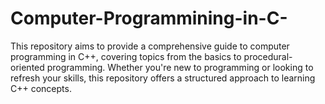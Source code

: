 # Computer-Programmining-in-C-
This repository aims to provide a comprehensive guide to computer programming in C++, covering topics from the basics to procedural-oriented programming. Whether you're new to programming or looking to refresh your skills, this repository offers a structured approach to learning C++ concepts.
